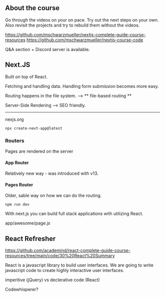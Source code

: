 ## About the course

Go through the videos on your on pace.
Try out the next steps on your own.
Also revisit the projects and try to rebuild them without the videos.

https://github.com/mschwarzmueller/nextjs-complete-guide-course-resources
https://github.com/mschwarzmueller/nextjs-course-code

Q&A section + Discord server is available.

## Next.JS

Built on top of React.

Fetching and handling data.
Handling form submission becomes more easy.

Routing happens in the file system. --> ** file-based routing **

Server-Side Rendering --> SEO friendly.

---

nexjs.org

`npx create-next-app@latest`

### Routers

Pages are rendered on the server

#### App Router

Relatively new way - was introduced with v13.

#### Pages Router

Older, sable way on how we can do the routing.

`npm run dev`

With next.js you can build full stack applications with utilizing React.

app/awesome/page.js

## React Refresher

https://github.com/academind/react-complete-guide-course-resources/tree/main/code/30%20React%20Summary

React is a javascript library to build user interfaces.
We are going to write javascript code to create highly interactive user interfaces.

imperitive (jQuery) vs declerative code (React)

Codewhisperer?
